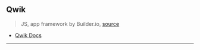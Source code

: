 
## Qwik

> JS, app framework by Builder.io, [source](https://qwik.builder.io/)

* [Qwik Docs](./qwik-docs.md)

---
